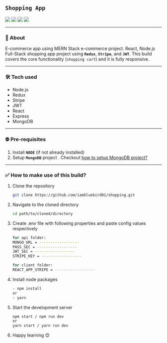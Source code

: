 ## **`Shopping App`**

![](https://img.shields.io/github/languages/code-size/iambluebird01/medium-clone?style=flat-square)
![](https://img.shields.io/github/last-commit/iambluebird01/medium-clone?style=flat-square)
![](https://img.shields.io/github/languages/top/iambluebird01/medium-clone?style=flat-square)
![](https://img.shields.io/github/license/iambluebird01/medium-clone?style=flat-square)

---

### 🚥 About 
E-commerce app using MERN Stack e-commerce project. React, Node.js Full-Stack shopping app project using **`Redux`**, **`Stripe`**, and **`JWT`**. This build covers the core functionality (`shopping cart`) and it is fully responsive.

---

### 🛠 Tech used

- Node.js
- Redux
- Stripe
- JWT
- React
- Express
- MongoDB

---

### ⛔ Pre-requisites

1. Install **`NODE`** (if not already installed)
2. Setup **`MongoDB`** project . Checkout <a href="https://www.mongodb.com/docs/manual/tutorial/getting-started/">how to setup MongoDB project?</a>

---

### ✅ How to make use of this build?

1. Clone the repository
   ```bash
   git clone https://github.com/iambluebird01/shopping.git
   ```
2. Navigate to the cloned directory
   ```bash
   cd path/to/cloned/directory
   ```
3. Create .env file with following properties and paste config values respectively
   ```bash
   for api folder:
   MONGO_URL = ------------------
   PASS_SEC = ------------------
   JWT_SEC = ------------------
   STRIPE_KEY = ------------------
   
   for client folder:
   REACT_APP_STRIPE = ------------------
   ```
4. Install node packages
   ```bash
   - npm install
   or
   - yarn
   ```
5. Start the development server
   ```bash
   npm start / npm run dev
   or
   yarn start / yarn run dev
   ```
6. Happy learning 😊
